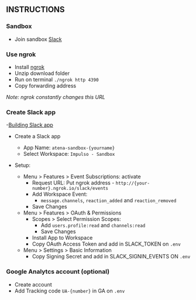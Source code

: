 ## INSTRUCTIONS

### Sandbox

- Join sandbox [Slack](https://join.slack.com/t/impulso-sandbox/shared_invite/enQtNDQwODY3MzcxNDEzLTc1NTlkODA4NmY0YjJkZWYyMWRiOTE2MTA5YzczMzVhNzQzZDY0ZDVkYjI3ZDFlMTQ2ZmFmOTRmODNmMWRhOGY)

### Use ngrok

- Install [ngrok](https://ngrok.com/)
- Unzip download folder
- Run on terminal `./ngrok http 4390`
- Copy forwarding address

<span style="font-style: italic">
Note: ngrok constantly changes this URL
</span>

### Create Slack app

-[Building Slack app](https://api.slack.com/slack-apps)
- Create a Slack app

  - App Name: `atena-sandbox-{yourname}`
  - Select Workspace: `Impulso - Sandbox`

- Setup:
  - Menu > Features > Event Subscriptions: activate
    - Request URL: Put ngrok address - `http://{your-number}.ngrok.io/slack/events`
    - Add Workspace Event:
      - `message.channels`, `reaction_added` and `reaction_removed`
    - Save Changes
  - Menu > Features > OAuth & Permissions
    - Scopes > Select Permission Scopes:
      - Add `users.profile:read` and `channels:read`
      - Save Changes
    - Install App to Workspace
    - Copy OAuth Access Token and add in SLACK_TOKEN on `.env`
  - Menu > Settings > Basic Information
    - Copy Signing Secret and add in SLACK_SIGNIN_EVENTS ON `.env`

### Google Analytcs account (optional)

- Create account
- Add Tracking code `UA-{number}` in GA on `.env`
